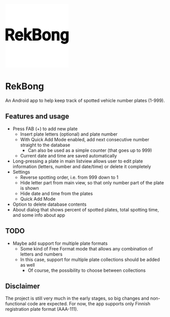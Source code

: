 <p>
    <a href="https://github.com/tyybbi/RekBong">
        <img src="./app/src/main/ic_launcher-web.png" alt="RekBong" width=200>
    </a>
</p>

# RekBong

An Android app to help keep track of spotted vehicle number plates (1-999).

## Features and usage

- Press FAB (+) to add new plate
    - Insert plate letters (optional) and plate number
    - With Quick Add Mode enabled, add next consecutive number
      straight to the database
        - Can also be used as a simple counter (that goes up to 999)
    - Current date and time are saved automatically
- Long-pressing a plate in main listview allows user to edit plate
  information (letters, number and date/time) or delete it completely
- Settings
    - Reverse spotting order, i.e. from 999 down to 1
    - Hide letter part from main view, so that only number part of the plate
      is shown
    - Hide date and time from the plates
    - Quick Add Mode
- Option to delete database contents
- About dialog that shows percent of spotted plates, total spotting time, and
  some info about app

## TODO

- Maybe add support for multiple plate formats
    - Some kind of Free Format mode that allows any combination of letters and
      numbers
    - In this case, support for multiple plate collections should be added as well
        - Of course, the possibility to choose between collections

## Disclaimer

The project is still very much in the early stages, so big changes and
non-functional code are expected. For now, the app supports only Finnish
registration plate format (AAA-111).

